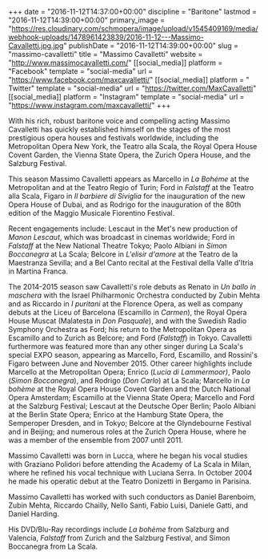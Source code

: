 +++
date = "2016-11-12T14:37:00+00:00"
discipline = "Baritone"
lastmod = "2016-11-12T14:39:00+00:00"
primary_image = "https://res.cloudinary.com/schmopera/image/upload/v1545409169/media/webhook-uploads/1478961423839/2016-11-12---Massimo-Cavalletti.jpg.jpg"
publishDate = "2016-11-12T14:39:00+00:00"
slug = "massimo-cavalletti"
title = "Massimo Cavalletti"
website = "http://www.massimocavalletti.com/"
[[social_media]]
platform = "Facebook"
template = "social-media"
url = "https://www.facebook.com/maxcavalletti/"
[[social_media]]
platform = " Twitter"
template = "social-media"
url = "https://twitter.com/MaxCavalletti"
[[social_media]]
platform = "Instagram"
template = "social-media"
url = "https://www.instagram.com/maxcavalletti/"
+++

With his rich, robust baritone voice and compelling acting Massimo Cavalletti has quickly established himself on the stages of the most prestigious opera houses and festivals worldwide, including the Metropolitan Opera New York, the Teatro alla Scala, the Royal Opera House Covent Garden, the Vienna State Opera, the Zurich Opera House, and the Salzburg Festival.

This season Massimo Cavalletti appears as Marcello in *La Bohéme* at the Metropolitan and at the Teatro Regio of Turin; Ford in *Falstaff* at the Teatro alla Scala, Figaro in *Il barbiere di Siviglia* for the inauguration of the new Opera House of Dubai, and as Rodrigo for the inauguration of the 80th edition of the Maggio Musicale Fiorentino Festival.

Recent engagements include: Lescaut in the Met's new production of *Manon Lescaut*, which was broadcast in cinemas worldwide; Ford in *Falstaff* at the New National Theatre Tokyo; Paolo Albiani in *Simon Boccanegra* at La Scala; Belcore in *L'elisir d'amore* at the Teatro de la Maestranza Sevilla; and a Bel Canto recital at the Festival della Valle d'Itria in Martina Franca.

The 2014-2015 season saw Cavalletti's role debuts as Renato in *Un ballo in maschera* with the Israel Philharmonic Orchestra conducted by Zubin Mehta and as Riccardo in *I puritani* at the Florence Opera, as well as company debuts at the Liceu of Barcelona (Escamillo in *Carmen*), the Royal Opera House Muscat (Malatesta in *Don Pasquale*), and with the Swedish Radio Symphony Orchestra as Ford; his return to the Metropolitan Opera as Escamillo and to Zurich as Belcore; and Ford (*Falstaff*) in Tokyo. Cavalletti furthermore was featured more than any other singer during La Scala's special EXPO season, appearing as Marcello, Ford, Escamillo, and Rossini's Figaro between June and November 2015. Other career highlights include Marcello at the Metropolitan Opera; Enrico (*Lucia di Lammermoor)*, Paolo (*Simon Boccanegra*), and Rodrigo (*Don Carlo*) at La Scala; Marcello in *La bohème* at the Royal Opera House Covent Garden and the Dutch National Opera Amsterdam; Escamillo at the Vienna State Opera; Marcello and Ford at the Salzburg Festival; Lescaut at the Deutsche Oper Berlin; Paolo Albiani at the Berlin State Opera; Enrico at the Hamburg State Opera, the Semperoper Dresden, and in Tokyo; Belcore at the Glyndebourne Festival and in Beijing; and numerous roles at the Zurich Opera House, where he was a member of the ensemble from 2007 until 2011.

Massimo Cavalletti was born in Lucca, where he began his vocal studies with Graziano Polidori before attending the Academy of La Scala in Milan, where he refined his vocal technique with Luciana Serra. In October 2004 he made his operatic debut at the Teatro Donizetti in Bergamo in Parisina.

Massimo Cavalletti has worked with such conductors as Daniel Barenboim, Zubin Mehta, Riccardo Chailly, Nello Santi, Fabio Luisi, Daniele Gatti, and Daniel Harding.

His DVD/Blu-Ray recordings include *La bohème* from Salzburg and Valencia, *Falstaff* from
Zurich and the Salzburg Festival, and Simon Boccanegra from La Scala.
